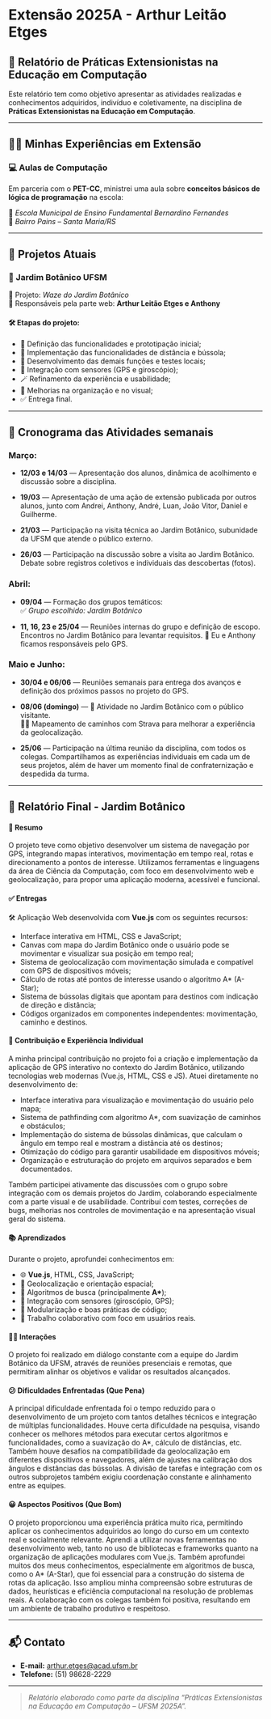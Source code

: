 ﻿# Extensão 2025A - Arthur Leitão Etges

## 📘 **Relatório de Práticas Extensionistas na Educação em Computação**

Este relatório tem como objetivo apresentar as atividades realizadas e conhecimentos adquiridos, indivíduo e coletivamente, na disciplina de **Práticas Extensionistas na Educação em Computação**.

---

## 🧑‍🏫 **Minhas Experiências em Extensão**

### 💻 Aulas de Computação  
Em parceria com o **PET-CC**, ministrei uma aula sobre **conceitos básicos de lógica de programação** na escola:

📍 *Escola Municipal de Ensino Fundamental Bernardino Fernandes*  
📍 *Bairro Pains – Santa Maria/RS*


---

## 🚧 **Projetos Atuais**

### 🌿 Jardim Botânico UFSM  
🎯 Projeto: *Waze do Jardim Botânico*  
👥 Responsáveis pela parte web: **Arthur Leitão Etges e Anthony**

#### 🛠️ Etapas do projeto:
- 📐 Definição das funcionalidades e prototipação inicial;
- 🧭 Implementação das funcionalidades de distância e bússola;
- 🧪 Desenvolvimento das demais funções e testes locais;
- 📡 Integração com sensores (GPS e giroscópio);
- 🪄 Refinamento da experiência e usabilidade;
- 🎨 Melhorias na organização e no visual;
- ✅ Entrega final.

---

## 📅 **Cronograma das Atividades semanais**

### **Março:**
- **12/03 e 14/03** — Apresentação dos alunos, dinâmica de acolhimento e discussão sobre a disciplina.

- **19/03** — Apresentação de uma ação de extensão publicada por outros alunos, junto com Andrei, Anthony, André, Luan, João Vitor, Daniel e Guilherme.

- **21/03** — Participação na visita técnica ao Jardim Botânico, subunidade da UFSM que atende o público externo.

- **26/03** — Participação na discussão sobre a visita ao Jardim Botânico. Debate sobre registros coletivos e individuais das descobertas (fotos).

### **Abril:**
- **09/04** — Formação dos grupos temáticos:  
  ✅ *Grupo escolhido: Jardim Botânico*

- **11, 16, 23 e 25/04** — Reuniões internas do grupo e definição de escopo. Encontros no Jardim Botânico para levantar requisitos.
  🔧 Eu e Anthony ficamos responsáveis pelo GPS.

### **Maio e Junho:**
- **30/04 e 06/06** — Reuniões semanais para entrega dos avanços e definição dos próximos passos no projeto do GPS.

- **08/06 (domingo)** —
  🧭 Atividade no Jardim Botânico com o público visitante.  
  🚶‍♂️ Mapeamento de caminhos com Strava para melhorar a experiência da geolocalização.

- **25/06** — Participação na última reunião da disciplina, com todos os colegas. Compartilhamos as experiências individuais em cada um de seus projetos, além de haver um momento final de confraternização e despedida da turma.

---
## 📝 **Relatório Final - Jardim Botânico**

#### 📌 **Resumo**
O projeto teve como objetivo desenvolver um sistema de navegação por GPS, integrando mapas interativos, movimentação em tempo real, rotas e direcionamento a pontos de interesse. Utilizamos ferramentas e linguagens da área de Ciência da Computação, com foco em desenvolvimento web e geolocalização, para propor uma aplicação moderna, acessível e funcional.



#### ✅ **Entregas**
🛠️ Aplicação Web desenvolvida com **Vue.js** com os seguintes recursos:
- Interface interativa em HTML, CSS e JavaScript;
- Canvas com mapa do Jardim Botânico onde o usuário pode se movimentar e visualizar sua posição em tempo real;
- Sistema de geolocalização com movimentação simulada e compatível com GPS de dispositivos móveis;
- Cálculo de rotas até pontos de interesse usando o algoritmo A* (A-Star);
- Sistema de bússolas digitais que apontam para destinos com indicação de direção e distância;
- Códigos organizados em componentes independentes: movimentação, caminho e destinos.



#### 🤝 **Contribuição e Experiência Individual**
A minha principal contribuição no projeto foi a criação e implementação da aplicação de GPS interativo no contexto do Jardim Botânico, utilizando tecnologias web modernas (Vue.js, HTML, CSS e JS). Atuei diretamente no desenvolvimento de:
- Interface interativa para visualização e movimentação do usuário pelo mapa;
- Sistema de pathfinding com algoritmo A*, com suavização de caminhos e obstáculos;
- Implementação do sistema de bússolas dinâmicas, que calculam o ângulo em tempo real e mostram a distância até os destinos;
- Otimização do código para garantir usabilidade em dispositivos móveis;
- Organização e estruturação do projeto em arquivos separados e bem documentados.

Também participei ativamente das discussões com o grupo sobre integração com os demais projetos do Jardim, colaborando especialmente com a parte visual e de usabilidade. Contribuí com testes, correções de bugs, melhorias nos controles de movimentação e na apresentação visual geral do sistema.



#### 📚 **Aprendizados**
Durante o projeto, aprofundei conhecimentos em:
- 🌐 **Vue.js**, HTML, CSS, JavaScript;
- 📍 Geolocalização e orientação espacial;
- 🧭 Algoritmos de busca (principalmente **A\***);
- 🔄 Integração com sensores (giroscópio, GPS);
- 🔧 Modularização e boas práticas de código;
- 👥 Trabalho colaborativo com foco em usuários reais.



#### 🧑‍💼 **Interações**
O projeto foi realizado em diálogo constante com a equipe do Jardim Botânico da UFSM, através de reuniões presenciais e remotas, que permitiram alinhar os objetivos e validar os resultados alcançados.



#### 😕 **Dificuldades Enfrentadas (Que Pena)**
A principal dificuldade enfrentada foi o tempo reduzido para o desenvolvimento de um projeto com tantos detalhes técnicos e integração de múltiplas funcionalidades. Houve certa dificuldade na pesquisa, visando conhecer os melhores métodos para executar certos algoritmos e funcionalidades, como a suavização do A*, cálculo de distâncias, etc. Também houve desafios na compatibilidade da geolocalização em diferentes dispositivos e navegadores, além de ajustes na calibração dos ângulos e distâncias das bússolas. A divisão de tarefas e integração com os outros subprojetos também exigiu coordenação constante e alinhamento entre as equipes.



#### 😀 **Aspectos Positivos (Que Bom)**
O projeto proporcionou uma experiência prática muito rica, permitindo aplicar os conhecimentos adquiridos ao longo do curso em um contexto real e socialmente relevante. Aprendi a utilizar novas ferramentas no desenvolvimento web, tanto no uso de bibliotecas e frameworks quanto na organização de aplicações modulares com Vue.js. Também aprofundei muitos dos meus conhecimentos, especialmente em algoritmos de busca, como o A* (A-Star), que foi essencial para a construção do sistema de rotas da aplicação. Isso ampliou minha compreensão sobre estruturas de dados, heurísticas e eficiência computacional na resolução de problemas reais. A colaboração com os colegas também foi positiva, resultando em um ambiente de trabalho produtivo e respeitoso.

---

## 📬 **Contato**

- **E-mail:** [arthur.etges@acad.ufsm.br](mailto:arthur.etges@acad.ufsm.br)  
- **Telefone:** (51) 98628-2229

---

> _Relatório elaborado como parte da disciplina “Práticas Extensionistas na Educação em Computação – UFSM 2025A”._  
